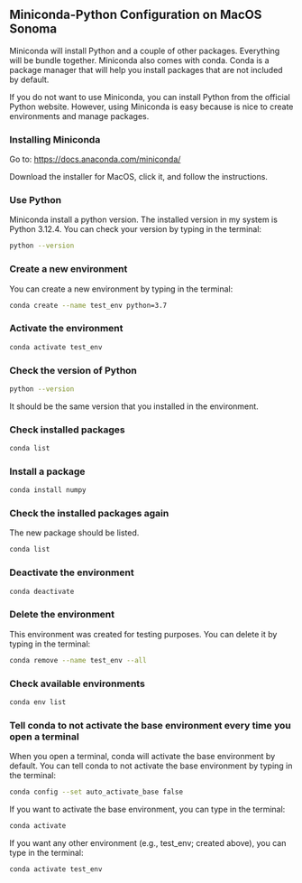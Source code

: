 ## Miniconda-Python Configuration on MacOS Sonoma

Miniconda will install Python and a couple of other packages. Everything will be bundle together.
Miniconda also comes with conda. Conda is a package manager that will help you install packages that are not included by default.

If you do not want to use Miniconda, you can install Python from the official Python website.
However, using Miniconda is easy because is nice to create environments and manage packages.

### Installing Miniconda

Go to:
https://docs.anaconda.com/miniconda/

Download the installer for MacOS, click it, and follow the instructions.

### Use Python
Miniconda install a python version. The installed version in my system is Python 3.12.4. You can check your version by typing in the terminal:
```bash
python --version
```

### Create a new environment
You can create a new environment by typing in the terminal:

```bash
conda create --name test_env python=3.7
```

### Activate the environment

```bash
conda activate test_env
```

### Check the version of Python

```bash
python --version
```
It should be the same version that you installed in the environment.

### Check installed packages
    
```bash
conda list
```

### Install a package

```bash
conda install numpy
```

### Check the installed packages again

The new package should be listed.

```bash
conda list
```

### Deactivate the environment

```bash
conda deactivate
```

### Delete the environment

This environment was created for testing purposes. You can delete it by typing in the terminal:

```bash
conda remove --name test_env --all
```


### Check available environments

```bash
conda env list
```

### Tell conda to not activate the base environment every time you open a terminal

When you open a terminal, conda will activate the base environment by default. You can tell conda to not activate the base environment by typing in the terminal:

```bash
conda config --set auto_activate_base false
```

If you want to activate the base environment, you can type in the terminal:

```bash
conda activate
```

If you want any other environment (e.g., test_env; created above), you can type in the terminal:

```bash
conda activate test_env
```
